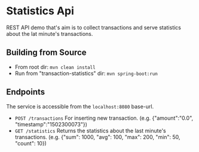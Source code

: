 # Statistics Api
REST API demo that's aim is to collect transactions and serve statistics about the lat minute's transactions.

## Building from Source
* From root dir: ```mvn clean install```
* Run from "transaction-statistics" dir: ```mvn spring-boot:run```

## Endpoints
The service is accessible from the `localhost:8080` base-url.
* ```POST /transactions``` For inserting new transaction. (e.g. {"amount":"0.0", "timestamp":"1502300073"})
* ```GET /statistics``` Returns the statistics about the last minute's transactions. (e.g. {"sum": 1000, "avg": 100, "max": 200, "min": 50, "count": 10})
